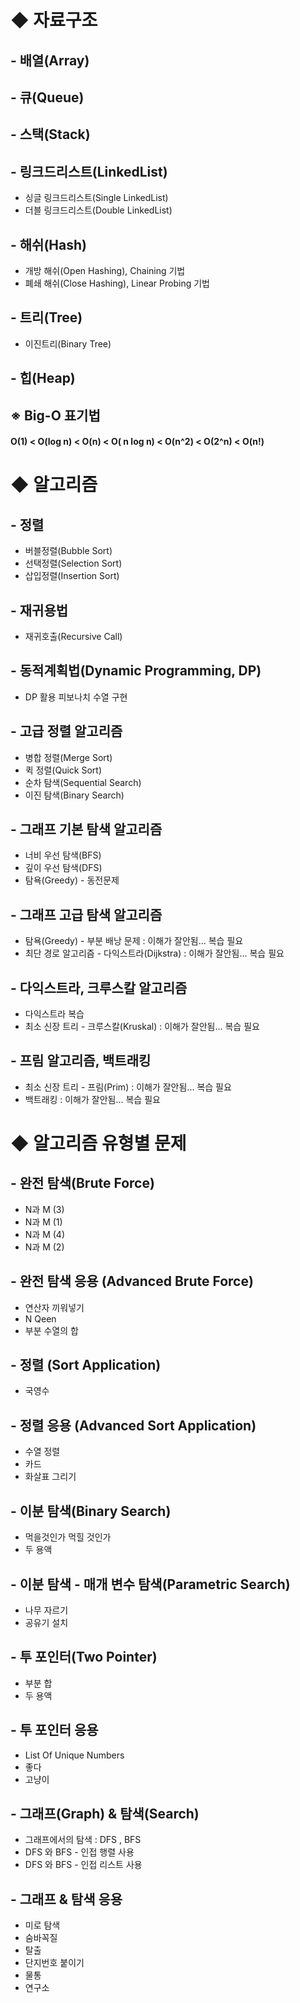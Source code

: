 <h1>◆ 자료구조</h1>

<h2> - 배열(Array) </h2>
<h2> - 큐(Queue) </h2>
<h2> - 스택(Stack) </h2>
<h2> - 링크드리스트(LinkedList) </h2>

   - 싱글 링크드리스트(Single LinkedList)   
   - 더블 링크드리스트(Double LinkedList)
     
<h2> - 해쉬(Hash) </h2> 

   - 개방 해쉬(Open Hashing), Chaining 기법
   - 폐쇄 해쉬(Close Hashing), Linear Probing 기법
     
<h2> - 트리(Tree) </h2>

   - 이진트리(Binary Tree)
     
<h2> - 힙(Heap) </h2>
   
<h2>※ Big-O 표기법 </h2> 

<h4>O(1) < O(log n) < O(n) < O( n log n) < O(n^2) < O(2^n) < O(n!)</h4>


<h1>◆ 알고리즘</h1>

<h2> - 정렬 </h2>

   - 버블정렬(Bubble Sort)
   - 선택정렬(Selection Sort)
   - 삽입정렬(Insertion Sort)
   
<h2> - 재귀용법 </h2>

   - 재귀호출(Recursive Call)

<h2> - 동적계획법(Dynamic Programming, DP) </h2>

   - DP 활용 피보나치 수열 구현

<h2> - 고급 정렬 알고리즘 </h2>

   - 병합 정렬(Merge Sort)
   - 퀵 정렬(Quick Sort)
   - 순차 탐색(Sequential Search)
   - 이진 탐색(Binary Search)

<h2> - 그래프 기본 탐색 알고리즘 </h2>

   - 너비 우선 탐색(BFS)
   - 깊이 우선 탐색(DFS)
   - 탐욕(Greedy) - 동전문제

<h2> - 그래프 고급 탐색 알고리즘 </h2>

   - 탐욕(Greedy) - 부분 배낭 문제 : 이해가 잘안됨... 복습 필요
   - 최단 경로 알고리즘 - 다익스트라(Dijkstra) : 이해가 잘안됨... 복습 필요

<h2> - 다익스트라, 크루스칼 알고리즘 </h2>

   - 다익스트라 복습
   - 최소 신장 트리 - 크루스칼(Kruskal) : 이해가 잘안됨... 복습 필요

<h2> - 프림 알고리즘, 백트래킹 </h2>

   - 최소 신장 트리 - 프림(Prim) : 이해가 잘안됨... 복습 필요
   - 백트래킹 : 이해가 잘안됨... 복습 필요

<h1>◆ 알고리즘 유형별 문제</h1>

<h2> - 완전 탐색(Brute Force) </h2>

   - N과 M (3)
   - N과 M (1)
   - N과 M (4)
   - N과 M (2)

<h2> - 완전 탐색 응용 (Advanced Brute Force) </h2>

   - 연산자 끼워넣기
   - N Qeen
   - 부분 수열의 합

<h2> - 정렬 (Sort Application) </h2>

   - 국영수
     
<h2> - 정렬 응용 (Advanced Sort Application) </h2>

   - 수열 정렬
   - 카드
   - 화살표 그리기

<h2> - 이분 탐색(Binary Search) </h2>

   - 먹을것인가 먹힐 것인가
   - 두 용액

<h2> - 이분 탐색 - 매개 변수 탐색(Parametric Search) </h2>

   - 나무 자르기
   - 공유기 설치

<h2> - 투 포인터(Two Pointer) </h2>

   - 부분 합
   - 두 용액

<h2> - 투 포인터 응용 </h2>

   - List Of Unique Numbers
   - 좋다
   - 고냥이

<h2> - 그래프(Graph) & 탐색(Search) </h2>

   - 그래프에서의 탐색 : DFS , BFS
   - DFS 와 BFS - 인접 행렬 사용
   - DFS 와 BFS - 인접 리스트 사용

<h2> - 그래프 & 탐색 응용 </h2>

   - 미로 탐색
   - 숨바꼭질
   - 탈출
   - 단지번호 붙이기
   - 물통
   - 연구소
